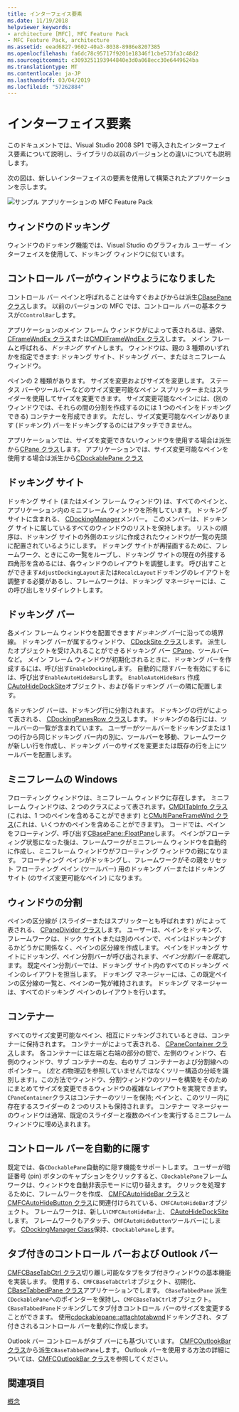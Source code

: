 ```yaml
---
title: インターフェイス要素
ms.date: 11/19/2018
helpviewer_keywords:
- architecture [MFC], MFC Feature Pack
- MFC Feature Pack, architecture
ms.assetid: eead6827-9602-40a3-8038-8986e8207385
ms.openlocfilehash: fa6dc78c95717f9201e18346f1cbe573fa3c48d2
ms.sourcegitcommit: c3093251193944840e3d0a068ecc30e6449624ba
ms.translationtype: MT
ms.contentlocale: ja-JP
ms.lasthandoff: 03/04/2019
ms.locfileid: "57262884"
---
```

# <a name="interface-elements"></a>インターフェイス要素

このドキュメントでは、Visual Studio 2008 SP1 で導入されたインターフェイス要素について説明し、ライブラリの以前のバージョンとの違いについても説明します。

次の図は、新しいインターフェイスの要素を使用して構築されたアプリケーションを示します。

![サンプル アプリケーションの MFC Feature Pack](../mfc/media/mfc_featurepack.png "MFC Feature Pack のサンプル アプリケーション")

## <a name="window-docking"></a>ウィンドウのドッキング

ウィンドウのドッキング機能では、Visual Studio のグラフィカル ユーザー インターフェイスを使用して、ドッキング ウィンドウに似ています。

## <a name="control-bars-are-now-panes"></a>コントロール バーがウィンドウようになりました

コントロール バー ペインと呼ばれることは今すぐおよびからは派生[CBasePane クラス](../mfc/reference/cbasepane-class.md)します。 以前のバージョンの MFC では、コントロール バーの基本クラスが`CControlBar`します。

アプリケーションのメイン フレーム ウィンドウがによって表されるは、通常、 [CFrameWndEx クラス](../mfc/reference/cframewndex-class.md)または[CMDIFrameWndEx クラス](../mfc/reference/cmdiframewndex-class.md)します。 メイン フレームと呼ばれる、*ドッキング サイト*します。 ウィンドウは、親の 3 種類のいずれかを指定できます: ドッキング サイト、ドッキング バー、またはミニフレーム ウィンドウ。

ペインの 2 種類があります。 サイズを変更およびサイズを変更します。 ステータス バーやツールバーなどのサイズ変更可能なペイン スプリッターまたはスライダーを使用してサイズを変更できます。 サイズ変更可能なペインには、(別のウィンドウでは、それらの間の分割を作成するのには 1 つのペインをドッキングできる) コンテナーを形成できます。 ただし、サイズ変更可能なペインがあります (ドッキング) バーをドッキングするのにはアタッチできません。

アプリケーションでは、サイズを変更できないウィンドウを使用する場合は派生から[CPane クラス](../mfc/reference/cpane-class.md)します。  アプリケーションでは、サイズ変更可能なペインを使用する場合は派生から[CDockablePane クラス](../mfc/reference/cdockablepane-class.md)

## <a name="dock-site"></a>ドッキング サイト

ドッキング サイト (またはメイン フレーム ウィンドウ) は、すべてのペインと、アプリケーション内のミニフレーム ウィンドウを所有しています。 ドッキング サイトに含まれる、 [CDockingManager](../mfc/reference/cdockingmanager-class.md)メンバー。 このメンバーは、ドッキング サイトに属しているすべてのウィンドウのリストを保持します。 リストの順序は、ドッキング サイトの外側のエッジに作成されたウィンドウが一覧の先頭に配置されているようにします。 ドッキング サイトが再描画するために、フレームワーク、ときにこの一覧をループし、ドッキング サイトの現在の外接する四角形を含めるには、各ウィンドウのレイアウトを調整します。 呼び出すことができます`AdjustDockingLayout`または`RecalcLayout`ドッキングのレイアウトを調整する必要があるし、フレームワークは、ドッキング マネージャーには、この呼び出しをリダイレクトします。

## <a name="dock-bars"></a>ドッキング バー

各メイン フレーム ウィンドウを配置できます*ドッキング バー*に沿っての境界線。 ドッキング バーが属するウィンドウ、 [CDockSite クラス](../mfc/reference/cdocksite-class.md)します。 派生したオブジェクトを受け入れることができるドッキング バー [CPane](../mfc/reference/cpane-class.md)、ツールバーなど。 メイン フレーム ウィンドウが初期化されるときに、ドッキング バーを作成するには、呼び出す`EnableDocking`します。 自動的に隠すバーを有効にするには、呼び出す`EnableAutoHideBars`します。 `EnableAutoHideBars` 作成[CAutoHideDockSite](../mfc/reference/cautohidedocksite-class.md)オブジェクト、および各ドッキング バーの隣に配置します。

各ドッキング バーは、ドッキング行に分割されます。 ドッキングの行がによって表される、 [CDockingPanesRow クラス](../mfc/reference/cdockingpanesrow-class.md)します。 ドッキングの各行には、ツールバーの一覧が含まれています。 ユーザーがツールバーをドッキングまたは 1 つの行から同じドッキング バー内の別に、ツールバーを移動、フレームワークが新しい行を作成し、ドッキング バーのサイズを変更または既存の行を上にツールバーを配置します。

## <a name="mini-frame-windows"></a>ミニフレームの Windows

フローティング ウィンドウは、ミニフレーム ウィンドウに存在します。 ミニフレーム ウィンドウは、2 つのクラスによって表されます。[CMDITabInfo クラス](../mfc/reference/cmditabinfo-class.md)(これは、1 つのペインを含めることができます) と[CMultiPaneFrameWnd クラス](../mfc/reference/cmultipaneframewnd-class.md)(これは、いくつかのペインを含めることができます)。 コードでは、ペインをフローティング、呼び出す[CBasePane::FloatPane](../mfc/reference/cbasepane-class.md#floatpane)します。 ペインがフローティング状態になった後は、フレームワークがミニフレーム ウィンドウを自動的に作成し、ミニフレーム ウィンドウがフローティング ウィンドウの親になります。 フローティング ペインがドッキングし、フレームワークがその親をリセット フローティング ペイン (ツールバー) 用のドッキング バーまたはドッキング サイト (のサイズ変更可能なペイン) になります。

## <a name="pane-dividers"></a>ウィンドウの分割

ペインの区分線が (スライダーまたはスプリッターとも呼ばれます) がによって表される、 [CPaneDivider クラス](../mfc/reference/cpanedivider-class.md)します。 ユーザーは、ペインをドッキング、フレームワークは、ドック サイトまたは別のペインで、ペインはドッキングするかどうかに関係なく、ペインの区分線を作成します。 ペインをドッキング サイトにドッキング、ペイン分割バーが呼び出されます、*ペイン分割バーを既定*します。 既定ペイン分割バーでは、ドッキング サイト内のすべてのドッキング ペインのレイアウトを担当します。 ドッキング マネージャーには、この既定ペインの区分線の一覧と、ペインの一覧が維持されます。 ドッキング マネージャーは、すべてのドッキング ペインのレイアウトを行います。

## <a name="containers"></a>コンテナー

すべてのサイズ変更可能なペイン、相互にドッキングされているときは、コンテナーに保持されます。 コンテナーがによって表される、 [CPaneContainer クラス](../mfc/reference/cpanecontainer-class.md)します。 各コンテナーには左端と右端の部分の間で、左側のウィンドウ、右側のウィンドウ、サブ コンテナーの左、右のサブ コンテナーおよび分割線へのポインター。 (*左*と*右*物理辺を参照していませんではなくツリー構造の分岐を識別します)。この方法でウィンドウ、分割ウィンドウのツリーを構築をそのためにまとめてサイズを変更できるウィンドウの複雑なレイアウトを実現できます。 `CPaneContainer`クラスはコンテナーのツリーを保持; ペインと、このツリー内に存在するスライダーの 2 つのリストも保持されます。 コンテナー マネージャーのウィンドウは通常、既定のスライダーと複数のペインを実行するミニフレーム ウィンドウに埋め込まれます。

## <a name="auto-hide-control-bars"></a>コントロール バーを自動的に隠す

既定では、各`CDockablePane`自動的に隠す機能をサポートします。 ユーザーが暗証番号 (pin) ボタンのキャプションをクリックすると、`CDockablePane`フレームワークは、ウィンドウを自動非表示モードに切り替えます。 クリックを処理するために、フレームワークを作成、 [CMFCAutoHideBar クラス](../mfc/reference/cmfcautohidebar-class.md)と[CMFCAutoHideButton クラス](../mfc/reference/cmfcautohidebutton-class.md)に関連付けられている、`CMFCAutoHideBar`オブジェクト。 フレームワークは、新しい`CMFCAutoHideBar`上、 [CAutoHideDockSite](../mfc/reference/cautohidedocksite-class.md)します。 フレームワークもアタッチ、`CMFCAutoHideButton`ツールバーにします。 [CDockingManager Class](../mfc/reference/cdockingmanager-class.md)保持、`CDockablePane`します。

## <a name="tabbed-control-bars-and-outlook-bars"></a>タブ付きのコントロール バーおよび Outlook バー

[CMFCBaseTabCtrl クラス](../mfc/reference/cmfcbasetabctrl-class.md)切り離し可能なタブをタブ付きウィンドウの基本機能を実装します。 使用する、`CMFCBaseTabCtrl`オブジェクト、初期化、 [CBaseTabbedPane クラス](../mfc/reference/cbasetabbedpane-class.md)アプリケーションでします。 `CBaseTabbedPane` 派生`CDockablePane`へのポインターを保持し、`CMFCBaseTabCtrl`オブジェクト。 `CBaseTabbedPane`ドッキングしてタブ付きコントロール バーのサイズを変更することができます。 使用[cdockablepane::attachtotabwnd](../mfc/reference/cdockablepane-class.md#attachtotabwnd)ドッキングされ、タブ付きされるコントロール バーを動的に作成します。

Outlook バー コントロールがタブ バーにも基づいています。 [CMFCOutlookBar クラス](../mfc/reference/cmfcoutlookbar-class.md)から派生`CBaseTabbedPane`します。 Outlook バーを使用する方法の詳細については、[CMFCOutlookBar クラス](../mfc/reference/cmfcoutlookbar-class.md)を参照してください。

## <a name="see-also"></a>関連項目

[概念](../mfc/mfc-concepts.md)
